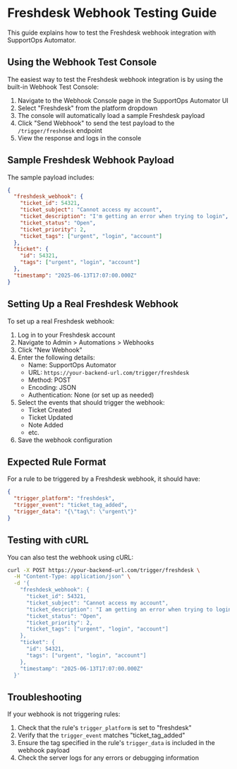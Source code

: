 # Freshdesk Webhook Testing Guide

This guide explains how to test the Freshdesk webhook integration with SupportOps Automator.

## Using the Webhook Test Console

The easiest way to test the Freshdesk webhook integration is by using the built-in Webhook Test Console:

1. Navigate to the Webhook Console page in the SupportOps Automator UI
2. Select "Freshdesk" from the platform dropdown
3. The console will automatically load a sample Freshdesk payload
4. Click "Send Webhook" to send the test payload to the `/trigger/freshdesk` endpoint
5. View the response and logs in the console

## Sample Freshdesk Webhook Payload

The sample payload includes:

```json
{
  "freshdesk_webhook": {
    "ticket_id": 54321,
    "ticket_subject": "Cannot access my account",
    "ticket_description": "I'm getting an error when trying to login",
    "ticket_status": "Open",
    "ticket_priority": 2,
    "ticket_tags": ["urgent", "login", "account"]
  },
  "ticket": {
    "id": 54321,
    "tags": ["urgent", "login", "account"]
  },
  "timestamp": "2025-06-13T17:07:00.000Z"
}
```

## Setting Up a Real Freshdesk Webhook

To set up a real Freshdesk webhook:

1. Log in to your Freshdesk account
2. Navigate to Admin > Automations > Webhooks
3. Click "New Webhook"
4. Enter the following details:
   - Name: SupportOps Automator
   - URL: `https://your-backend-url.com/trigger/freshdesk`
   - Method: POST
   - Encoding: JSON
   - Authentication: None (or set up as needed)
5. Select the events that should trigger the webhook:
   - Ticket Created
   - Ticket Updated
   - Note Added
   - etc.
6. Save the webhook configuration

## Expected Rule Format

For a rule to be triggered by a Freshdesk webhook, it should have:

```json
{
  "trigger_platform": "freshdesk",
  "trigger_event": "ticket_tag_added",
  "trigger_data": "{\"tag\": \"urgent\"}"
}
```

## Testing with cURL

You can also test the webhook using cURL:

```bash
curl -X POST https://your-backend-url.com/trigger/freshdesk \
  -H "Content-Type: application/json" \
  -d '{
    "freshdesk_webhook": {
      "ticket_id": 54321,
      "ticket_subject": "Cannot access my account",
      "ticket_description": "I am getting an error when trying to login",
      "ticket_status": "Open",
      "ticket_priority": 2,
      "ticket_tags": ["urgent", "login", "account"]
    },
    "ticket": {
      "id": 54321,
      "tags": ["urgent", "login", "account"]
    },
    "timestamp": "2025-06-13T17:07:00.000Z"
  }'
```

## Troubleshooting

If your webhook is not triggering rules:

1. Check that the rule's `trigger_platform` is set to "freshdesk"
2. Verify that the `trigger_event` matches "ticket_tag_added"
3. Ensure the tag specified in the rule's `trigger_data` is included in the webhook payload
4. Check the server logs for any errors or debugging information
